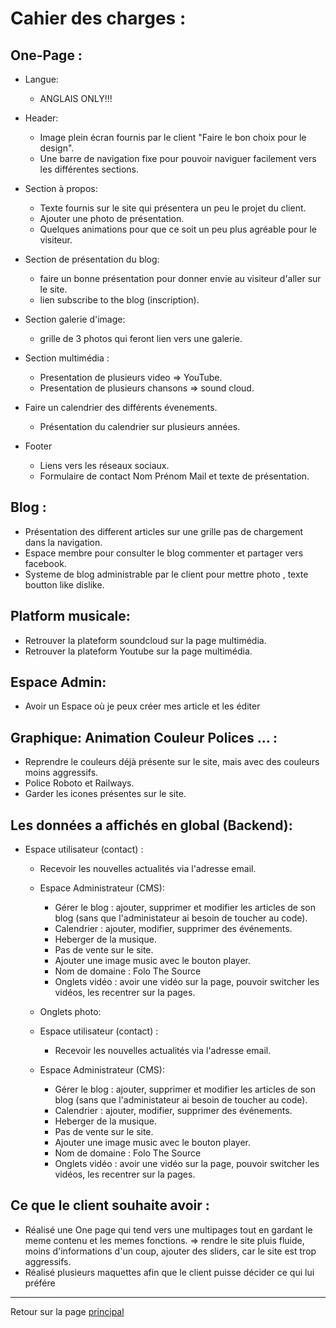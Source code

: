 # Cahier des charges :

## One-Page : 
* Langue: 
  * ANGLAIS ONLY!!!

* Header: 
  * Image plein écran fournis par le client "Faire le bon choix pour le design".
  * Une barre de navigation fixe pour pouvoir naviguer facilement vers les différentes sections.
  
* Section à propos:
  * Texte fournis sur le site qui présentera un peu le projet du client.
  * Ajouter une photo de présentation.
  * Quelques animations pour que ce soit un peu plus agréable pour le visiteur. 


* Section de présentation du blog:
  * faire un bonne présentation pour donner envie au visiteur d'aller sur le site.
  * lien subscribe to the blog (inscription).
  
* Section galerie d'image:
  * grille de 3 photos qui feront lien vers une galerie.
  
* Section multimédia : 
  * Presentation de plusieurs video => YouTube.
  * Presentation de plusieurs chansons => sound cloud.
  
* Faire un calendrier des différents évenements. 
  * Présentation du calendrier sur plusieurs années.
  
* Footer
  * Liens vers les réseaux sociaux.
  * Formulaire de contact Nom Prénom Mail et texte de présentation.


## Blog : 
* Présentation des different articles sur une grille pas de chargement dans la navigation.
* Espace membre pour consulter le blog commenter et partager vers facebook. 
* Systeme de blog administrable par le client pour mettre photo , texte boutton like dislike.
  
  
## Platform musicale:
* Retrouver la plateform soundcloud sur la page multimédia.
* Retrouver la plateform Youtube sur la page multimédia.
 
 
## Espace Admin:
* Avoir un Espace où je peux créer mes article et les éditer
 
 
## Graphique: Animation Couleur Polices ... : 
* Reprendre le couleurs déjà présente sur le site, mais avec des couleurs moins aggressifs.
* Police Roboto et Railways.
* Garder les icones présentes sur le site.


## Les données a affichés en global (Backend):
* Espace utilisateur (contact) : 
  * Recevoir les nouvelles actualités via l'adresse email.
  * Espace Administrateur (CMS):
    * Gérer le blog : ajouter, supprimer et modifier les articles de son blog (sans que l'administateur ai besoin de toucher au code).
    * Calendrier : ajouter, modifier, supprimer des événements.
    * Heberger de la musique.
    * Pas de vente sur le site.
    * Ajouter une image music avec le bouton player.
    * Nom de domaine : Folo The Source
    * Onglets vidéo : avoir une vidéo sur la page, pouvoir switcher les vidéos, les recentrer sur la pages.
  * Onglets photo: 
    
  * Espace utilisateur (contact) : 
    * Recevoir les nouvelles actualités via l'adresse email.
    
  * Espace Administrateur (CMS):
    * Gérer le blog : ajouter, supprimer et modifier les articles de son blog (sans que l'administateur ai besoin de toucher au code).
    * Calendrier : ajouter, modifier, supprimer des événements.
    * Heberger de la musique.
    * Pas de vente sur le site.
    * Ajouter une image music avec le bouton player.
    * Nom de domaine : Folo The Source
    * Onglets vidéo : avoir une vidéo sur la page, pouvoir switcher les vidéos, les recentrer sur la pages.
       
  
## Ce que le client souhaite avoir :
* Réalisé une One page qui tend vers une multipages tout en gardant le meme contenu et les memes fonctions.
=> rendre le site pluis fluide, moins d'informations d'un coup, ajouter des sliders, car le site est trop aggressifs.
* Réalisé plusieurs maquettes afin que le client puisse décider ce qui lui préfére
  
---
Retour sur la page [principal](README.md)
